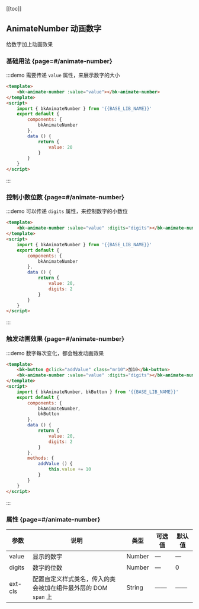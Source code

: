 <script>
    import { bkAnimateNumber, bkButton } from '@'

    export default {
        components: {
            bkAnimateNumber,
            bkButton
        },
        data () {
            return {
                value: 20,
                digits: 2
            }
        },
        methods: {
            addValue () {
                this.value += 10
            }
        }
    }
</script>

[[toc]]

## AnimateNumber 动画数字

给数字加上动画效果

### 基础用法 {page=#/animate-number}

:::demo 需要传递 `value` 属性，来展示数字的大小

```html
<template>
    <bk-animate-number :value="value"></bk-animate-number>
</template>
<script>
    import { bkAnimateNumber } from '{{BASE_LIB_NAME}}'
    export default {
        components: {
            bkAnimateNumber
        },
        data () {
            return {
                value: 20
            }
        }
    }
</script>
```
:::

### 控制小数位数 {page=#/animate-number}

:::demo 可以传递 `digits` 属性，来控制数字的小数位

```html
<template>
    <bk-animate-number :value="value" :digits="digits"></bk-animate-number>
</template>
<script>
    import { bkAnimateNumber } from '{{BASE_LIB_NAME}}'
    export default {
        components: {
            bkAnimateNumber
        },
        data () {
            return {
                value: 20,
                digits: 2
            }
        }
    }
</script>
```

:::

### 触发动画效果 {page=#/animate-number}

:::demo 数字每次变化，都会触发动画效果

```html
<template>
    <bk-button @click="addValue" class="mr10">加10</bk-button>
    <bk-animate-number :value="value" :digits="digits"></bk-animate-number>
</template>
<script>
    import { bkAnimateNumber, bkButton } from '{{BASE_LIB_NAME}}'
    export default {
        components: {
            bkAnimateNumber,
            bkButton
        },
        data () {
            return {
                value: 20,
                digits: 2
            }
        },
        methods: {
            addValue () {
                this.value += 10
            }
        }
    }
</script>
```
:::

### 属性 {page=#/animate-number}
| 参数 | 说明 | 类型 | 可选值 | 默认值 |
|------|------|------|------|------|
| value | 显示的数字 | Number | — | — |
| digits | 数字的位数 | Number | — | 0 |
| ext-cls | 配置自定义样式类名，传入的类会被加在组件最外层的 DOM `span` 上 | String | —— | —— |
